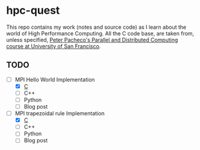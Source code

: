 # hpc-quest

This repo contains my work (notes and source code) as I learn about the world of High Performance Computing. All the C code base, are taken from, unless specified, [Peter Pacheco's Parallel and Distributed Computing course at University of San Francisco](http://www.cs.usfca.edu/~peter/cs625/).
## TODO

- [ ] MPI Hello World Implementation
  - [x] [C](https://github.com/andersy005/hpc-quest/blob/master/c/mpi_hello/mpi_hello.c)
  - [ ] C++
  - [ ] Python
  - [ ] Blog post
  
- [ ] MPI trapezoidal rule Implementation
  - [x] [C](https://github.com/andersy005/hpc-quest/blob/master/c/mpi_trapezoid/mpi_trapezoid.c)
  - [ ] C++
  - [ ] Python
  - [ ] Blog post
